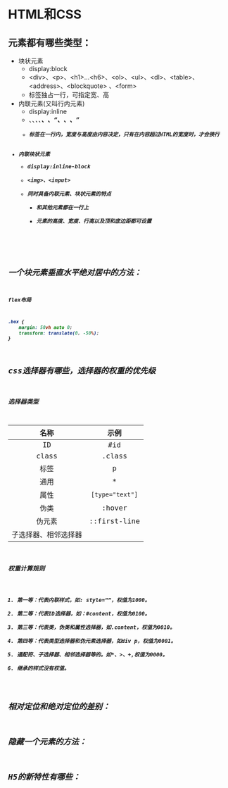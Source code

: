 # HTML和CSS

## 元素都有哪些类型：

* 块状元素
    * display:block
    * &lt;div>、&lt;p>、&lt;h1>...&lt;h6>、&lt;ol>、&lt;ul>、&lt;dl>、&lt;table>、&lt;address>、&lt;blockquote> 、&lt;form> 
    * 标签独占一行，可指定宽、高
* 内联元素(又叫行内元素)
    * display:inline
    * <a>、<span>、<i>、<em>、<strong>、<label>、<q>、<var>、<cite>、<code>
    * 标签在一行内，宽度与高度由内容决定，只有在内容超过HTML的宽度时，才会换行
* 内联块状元素
    * display:inline-block
    * &lt;img>、&lt;input>
    * 同时具备内联元素、块状元素的特点
        * 和其他元素都在一行上
        * 元素的高度、宽度、行高以及顶和底边距都可设置

## 一个块元素垂直水平绝对居中的方法：

flex布局

```css
.box {
    margin: 50vh auto 0;
    transform: translate(0, -50%);
}
```

## css选择器有哪些，选择器的权重的优先级

### 选择器类型

|名称|示例|
|:--:|:--:|
| ID | #id |
| class | .class |
| 标签 | p |
| 通用 | * |
| 属性 | `[type="text"]` |
| 伪类 | :hover |
| 伪元素 | ::first-line |
| 子选择器、相邻选择器 | |

### 权重计算规则

1. 第一等：代表内联样式，如: style=””，权值为1000。
2. 第二等：代表ID选择器，如：#content，权值为0100。
3. 第三等：代表类，伪类和属性选择器，如.content，权值为0010。
4. 第四等：代表类型选择器和伪元素选择器，如div p，权值为0001。
5. 通配符、子选择器、相邻选择器等的。如*、>、+,权值为0000。
6. 继承的样式没有权值。

## 相对定位和绝对定位的差别：

## 隐藏一个元素的方法：

## H5的新特性有哪些：
